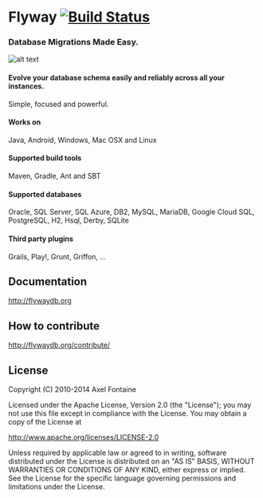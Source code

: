 # Flyway [![Build Status](https://travis-ci.org/flyway/flyway.png)](https://travis-ci.org/flyway/flyway)
### Database Migrations Made Easy.

![alt text](http://flywaydb.org/assets/logo/flyway-logo-tm.png "Flyway")

#### Evolve your database schema easily and reliably across all your instances.
Simple, focused and powerful.

#### Works on
Java, Android, Windows, Mac OSX and Linux

#### Supported build tools
Maven, Gradle, Ant and SBT

#### Supported databases
Oracle, SQL Server, SQL Azure, DB2, MySQL, MariaDB, Google Cloud SQL, PostgreSQL, H2, Hsql, Derby, SQLite

#### Third party plugins
Grails, Play!, Grunt, Griffon, ...

## Documentation
http://flywaydb.org

## How to contribute
http://flywaydb.org/contribute/

## License
Copyright (C) 2010-2014 Axel Fontaine

Licensed under the Apache License, Version 2.0 (the "License");
you may not use this file except in compliance with the License.
You may obtain a copy of the License at

http://www.apache.org/licenses/LICENSE-2.0

Unless required by applicable law or agreed to in writing, software
distributed under the License is distributed on an "AS IS" BASIS,
WITHOUT WARRANTIES OR CONDITIONS OF ANY KIND, either express or implied.
See the License for the specific language governing permissions and
limitations under the License.
